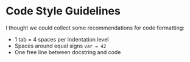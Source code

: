 # Code Style Guidelines #

I thought we could collect some recommendations for code formatting:

  * 1 tab = 4 spaces per indentation level
  * Spaces around equal signs `var = 42`
  * One free line between docstring and code
